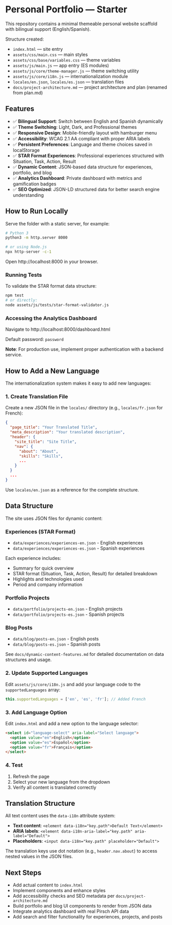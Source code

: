 # Personal Portfolio — Starter

This repository contains a minimal themeable personal website scaffold with bilingual support (English/Spanish).

Structure created:

- `index.html` — site entry
- `assets/css/main.css` — main styles
- `assets/css/base/variables.css` — theme variables
- `assets/js/main.js` — app entry (ES modules)
- `assets/js/core/theme-manager.js` — theme switching utility
- `assets/js/core/i18n.js` — internationalization module
- `locales/en.json`, `locales/es.json` — translation files
- `docs/project-architecture.md` — project architecture and plan (renamed from plan.md)

## Features

- ✅ **Bilingual Support**: Switch between English and Spanish dynamically
- ✅ **Theme Switching**: Light, Dark, and Professional themes
- ✅ **Responsive Design**: Mobile-friendly layout with hamburger menu
- ✅ **Accessibility**: WCAG 2.1 AA compliant with proper ARIA labels
- ✅ **Persistent Preferences**: Language and theme choices saved in localStorage
- ✅ **STAR Format Experiences**: Professional experiences structured with Situation, Task, Action, Result
- ✅ **Dynamic Content**: JSON-based data structure for experiences, portfolio, and blog
- ✅ **Analytics Dashboard**: Private dashboard with metrics and gamification badges
- ✅ **SEO Optimized**: JSON-LD structured data for better search engine understanding

## How to Run Locally

Serve the folder with a static server, for example:

```bash
# Python 3
python3 -m http.server 8000

# or using Node.js
npx http-server -c-1
```

Open http://localhost:8000 in your browser.

### Running Tests

To validate the STAR format data structure:

```bash
npm test
# or directly:
node assets/js/tests/star-format-validator.js
```

### Accessing the Analytics Dashboard

Navigate to http://localhost:8000/dashboard.html

Default password: `password`

**Note**: For production use, implement proper authentication with a backend service.

## How to Add a New Language

The internationalization system makes it easy to add new languages:

### 1. Create Translation File

Create a new JSON file in the `locales/` directory (e.g., `locales/fr.json` for French):

```json
{
  "page_title": "Your Translated Title",
  "meta_description": "Your translated description",
  "header": {
    "site_title": "Site Title",
    "nav": {
      "about": "About",
      "skills": "Skills",
      ...
    }
  }
  ...
}
```

Use `locales/en.json` as a reference for the complete structure.

## Data Structure

The site uses JSON files for dynamic content:

### Experiences (STAR Format)
- `data/experiences/experiences-en.json` - English experiences
- `data/experiences/experiences-es.json` - Spanish experiences

Each experience includes:
- Summary for quick overview
- STAR format (Situation, Task, Action, Result) for detailed breakdown
- Highlights and technologies used
- Period and company information

### Portfolio Projects
- `data/portfolio/projects-en.json` - English projects
- `data/portfolio/projects-es.json` - Spanish projects

### Blog Posts
- `data/blog/posts-en.json` - English posts
- `data/blog/posts-es.json` - Spanish posts

See `docs/dynamic-content-features.md` for detailed documentation on data structures and usage.

### 2. Update Supported Languages

Edit `assets/js/core/i18n.js` and add your language code to the `supportedLanguages` array:

```javascript
this.supportedLanguages = ['en', 'es', 'fr']; // Added French
```

### 3. Add Language Option

Edit `index.html` and add a new option to the language selector:

```html
<select id="language-select" aria-label="Select language">
  <option value="en">English</option>
  <option value="es">Español</option>
  <option value="fr">Français</option>
</select>
```

### 4. Test

1. Refresh the page
2. Select your new language from the dropdown
3. Verify all content is translated correctly

## Translation Structure

All text content uses the `data-i18n` attribute system:

- **Text content**: `<element data-i18n="key.path">Default Text</element>`
- **ARIA labels**: `<element data-i18n-aria-label="key.path" aria-label="Default">`
- **Placeholders**: `<input data-i18n="key.path" placeholder="Default">`

The translation keys use dot notation (e.g., `header.nav.about`) to access nested values in the JSON files.

## Next Steps

- Add actual content to `index.html`
- Implement components and enhance styles
- Add accessibility checks and SEO metadata per `docs/project-architecture.md`
- Build portfolio and blog UI components to render from JSON data
- Integrate analytics dashboard with real Pirsch API data
- Add search and filter functionality for experiences, projects, and posts
